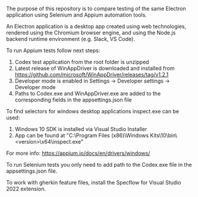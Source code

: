 The purpose of this repository is to compare testing of the same Electron application using Selenium and Appium automation tools.

An Electron application is a desktop app created using web technologies, rendered using the Chromium browser engine, and using the Node.js backend runtime environment (e.g. Slack, VS Code).


To run Appium tests follow next steps:
1. Codex test application from the root folder is unzipped
2. Latest release of WinAppDriver is downloaded and installed from https://github.com/microsoft/WinAppDriver/releases/tag/v1.2.1
3. Developer mode is enabled in Settings -> Developer settings -> Developer mode  
4. Paths to Codex.exe and WinAppDriver.exe are added to the corresponding fields in the appsettings.json file


To find selectors for windows desktop applications inspect.exe can be used:
1. Windows 10 SDK is installed via Visual Studio Installer
2. App can be found at "C:\Program Files (x86)\Windows Kits\10\bin\\\<version>\x64\inspect.exe"


For more info: 
https://appium.io/docs/en/drivers/windows/


To run Selenium tests you only need to add path to the Codex.exe file in the appsettings.json file.

To work with gherkin feature files, install the Specflow for Visual Studio 2022 extension.
